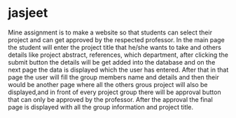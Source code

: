 # jasjeet
Mine assignment is to make a website so that students can select their project and can get approved by the respected professor. In the main page the student will enter the project title that he/she wants to take and others details like project abstract, references, which department, after clicking the submit button the details will be get added into the database and on the next page the data is displayed which the user has entered. After that in that page the user will fill the group members name and details and then their would be another page where all the others grous project will also be displayed,and in front of every project group there will be approval button that can only be approved by the professor. After the approval the final page is displayed with all the group information and project title. 
